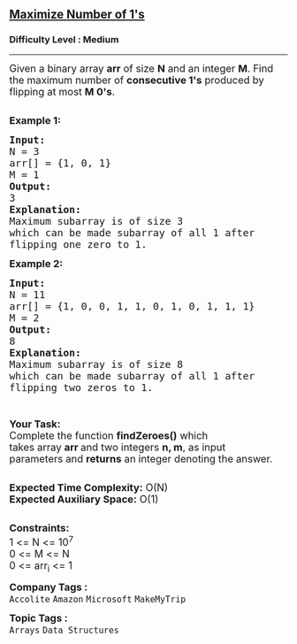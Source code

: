 <h2><a href="https://www.geeksforgeeks.org/problems/maximize-number-of-1s0905/1?page=13&difficulty=Medium&status=unsolved&sortBy=submissions">Maximize Number of 1's</a></h2><h3>Difficulty Level : Medium</h3><hr><div class="problems_problem_content__Xm_eO"><p><span style="font-size:18px">Given a binary array <strong>arr</strong> of size <strong>N</strong> and an integer <strong>M</strong>. Find the maximum number of <strong>consecutive 1's</strong> produced by flipping at most <strong>M 0's</strong>.</span><br>
&nbsp;</p>

<p><span style="font-size:18px"><strong>Example 1:</strong></span></p>

<pre><span style="font-size:18px"><strong>Input:
</strong>N = 3
arr[] = {1, 0, 1}
M = 1
<strong>Output:</strong>
3
<strong>Explanation:</strong>
Maximum subarray is of size 3
which can be made subarray of all 1 after
flipping one zero to 1.</span></pre>

<p><span style="font-size:18px"><strong>Example 2:</strong></span></p>

<pre><span style="font-size:18px"><strong>Input:
</strong>N = 11
arr[] = {1, 0, 0, 1, 1, 0, 1, 0, 1, 1, 1}
M = 2
<strong>Output:</strong>
8
<strong>Explanation:</strong>
Maximum subarray is of size 8
which can be made subarray of all 1 after
flipping two zeros to 1.
</span></pre>

<p>&nbsp;</p>

<p><span style="font-size:18px"><strong>Your Task:</strong><br>
Complete the function <strong>findZeroes()</strong>&nbsp;which takes&nbsp;array&nbsp;<strong>arr&nbsp;</strong>and two integers&nbsp;<strong>n, m</strong>,&nbsp;as input parameters&nbsp;and <strong>returns</strong> an integer denoting the answer. </span><br>
&nbsp;</p>

<p><span style="font-size:18px"><strong>Expected Time Complexity:</strong>&nbsp;O(N)<br>
<strong>Expected Auxiliary Space:</strong>&nbsp;O(1)</span><br>
&nbsp;</p>

<p><span style="font-size:18px"><strong>Constraints:</strong><br>
1 &lt;= N &lt;= 10<sup>7</sup><br>
0 &lt;= M &lt;= N<br>
0 &lt;= arr<sub>i</sub> &lt;= 1</span></p>
</div><p><span style=font-size:18px><strong>Company Tags : </strong><br><code>Accolite</code>&nbsp;<code>Amazon</code>&nbsp;<code>Microsoft</code>&nbsp;<code>MakeMyTrip</code>&nbsp;<br><p><span style=font-size:18px><strong>Topic Tags : </strong><br><code>Arrays</code>&nbsp;<code>Data Structures</code>&nbsp;